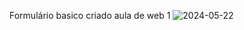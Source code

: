 Formulário basico criado aula de web 1
![2024-05-22](https://github.com/pedrorgc/Formul-rio-Basico/assets/131400245/f0b06810-f8f4-4dba-86db-d36ba625097d)

